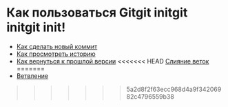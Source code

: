 # Как пользоваться Gitgit initgit initgit init!
- [Как сделать новый коммит](./commit_help.md)
- [Как просмотреть историю](./log_help.md)
- [Как вернуться к прошлой версии](./reset_help.md)
<<<<<<< HEAD
[Слияние веток](./merge_help.md)
=======
- [Ветвление](./branch_help.md)
>>>>>>> 5a2d8f2f63ecc968d4a9f34206982c4796559b38
